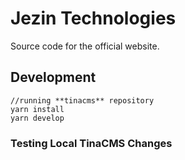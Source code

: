 # Jezin Technologies

Source code for the official website.

## Development

```
//running **tinacms** repository 
yarn install
yarn develop
```

### Testing Local TinaCMS Changes
